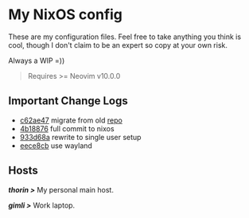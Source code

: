 # My NixOS config

These are my configuration files. Feel free to take anything you think is cool, though I don't claim to be an expert so copy at your own risk.

Always a WIP =))

> Requires >= Neovim v10.0.0

## Important Change Logs
- [c62ae47](https://github.com/brianaung/home-manager/commit/c62ae474e9959e3e9d61adb7622ec956dfbb36f3) migrate from old [repo](https://github.com/brianaung/.dotfiles)
- [4b18876](https://github.com/brianaung/nixos-config/commit/4b18876179fc3bc112cfbb6918ae403066bddeb3) full commit to nixos
- [933d68a](https://github.com/brianaung/nixos-config/commit/933d68ad5e39dea52d318841a9989623d803a009) rewrite to single user setup
- [eece8cb](https://github.com/brianaung/nixos-config/commit/eece8cb5b7b9eff7701d52cdcd76dbde2461d904) use wayland

## Hosts
***thorin >*** My personal main host.

***gimli >*** Work laptop.
